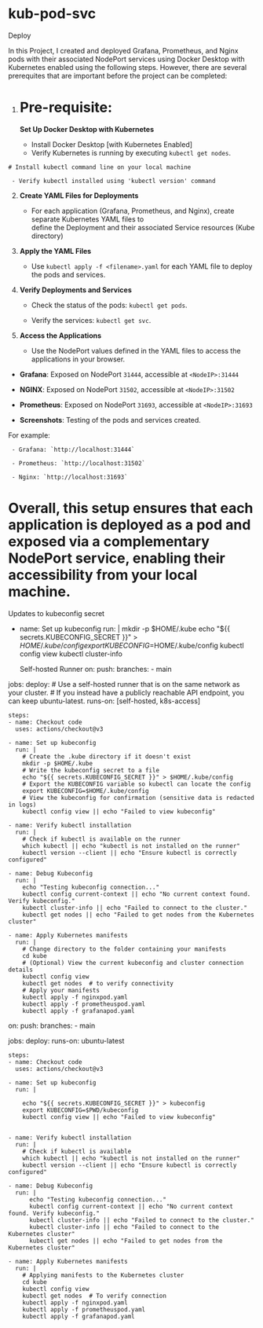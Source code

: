# kub-pod-svc
Deploy

In this Project, I created and deployed Grafana, Prometheus, and Nginx pods with their associated NodePort services using Docker Desktop with Kubernetes enabled using the following steps. However, there are several prerequites that are important before the project can be completed:


1.   # Pre-requisite:

     **Set Up Docker Desktop with Kubernetes**

     - Install Docker Desktop [with Kubernetes Enabled]
     - Verify Kubernetes is running by executing `kubectl get nodes`.

    # Install kubectl command line on your local machine

     - Verify kubectl installed using 'kubectl version' command  

2. **Create YAML Files for Deployments**

   - For each application (Grafana, Prometheus, and Nginx), create separate Kubernetes YAML files to   
     define the Deployment and their associated Service resources (Kube directory)

3. **Apply the YAML Files**

   - Use `kubectl apply -f <filename>.yaml` for each YAML file to deploy the pods and services.

4. **Verify Deployments and Services**

   - Check the status of the pods: `kubectl get pods`.

   - Verify the services: `kubectl get svc`.

5. **Access the Applications**

   - Use the NodePort values defined in the YAML files to access the applications in your browser. 

- **Grafana**: Exposed on NodePort `31444`, accessible at `<NodeIP>:31444`

- **NGINX**: Exposed on NodePort `31502`, accessible at `<NodeIP>:31502`

- **Prometheus**: Exposed on NodePort `31693`, accessible at `<NodeIP>:31693`

- **Screenshots**: Testing of the pods and services created. 

For example: 

     - Grafana: `http://localhost:31444`

     - Prometheus: `http://localhost:31502`
     
     - Nginx: `http://localhost:31693`    


#  Overall, this setup ensures that each application is deployed as a pod and exposed via a complementary NodePort service, enabling their accessibility from your local machine.

Updates to kubeconfig secret



- name: Set up kubeconfig
  run: |
    mkdir -p $HOME/.kube
    echo "${{ secrets.KUBECONFIG_SECRET }}" > $HOME/.kube/config
    export KUBECONFIG=$HOME/.kube/config
    kubectl config view
    kubectl cluster-info

    Self-hosted Runner
    on:
  push:
    branches:
      - main

jobs:
  deploy:
    # Use a self-hosted runner that is on the same network as your cluster.
    # If you instead have a publicly reachable API endpoint, you can keep ubuntu-latest.
    runs-on: [self-hosted, k8s-access]

    steps:
    - name: Checkout code
      uses: actions/checkout@v3

    - name: Set up kubeconfig
      run: |
        # Create the .kube directory if it doesn't exist
        mkdir -p $HOME/.kube
        # Write the kubeconfig secret to a file
        echo "${{ secrets.KUBECONFIG_SECRET }}" > $HOME/.kube/config
        # Export the KUBECONFIG variable so kubectl can locate the config
        export KUBECONFIG=$HOME/.kube/config
        # View the kubeconfig for confirmation (sensitive data is redacted in logs)
        kubectl config view || echo "Failed to view kubeconfig"

    - name: Verify kubectl installation
      run: |
        # Check if kubectl is available on the runner
        which kubectl || echo "kubectl is not installed on the runner"
        kubectl version --client || echo "Ensure kubectl is correctly configured"

    - name: Debug Kubeconfig
      run: |
        echo "Testing kubeconfig connection..."
        kubectl config current-context || echo "No current context found. Verify kubeconfig."
        kubectl cluster-info || echo "Failed to connect to the cluster."
        kubectl get nodes || echo "Failed to get nodes from the Kubernetes cluster"

    - name: Apply Kubernetes manifests
      run: |
        # Change directory to the folder containing your manifests
        cd kube
        # (Optional) View the current kubeconfig and cluster connection details
        kubectl config view
        kubectl get nodes  # to verify connectivity
        # Apply your manifests
        kubectl apply -f nginxpod.yaml
        kubectl apply -f prometheuspod.yaml 
        kubectl apply -f grafanapod.yaml


on:
  push:
    branches:
      - main

jobs:
  deploy:
    runs-on: ubuntu-latest

    steps:
    - name: Checkout code
      uses: actions/checkout@v3

    - name: Set up kubeconfig
      run: |
        
        echo "${{ secrets.KUBECONFIG_SECRET }}" > kubeconfig
        export KUBECONFIG=$PWD/kubeconfig
        kubectl config view || echo "Failed to view kubeconfig"
    
      
    - name: Verify kubectl installation
      run: |
        # Check if kubectl is available
        which kubectl || echo "kubectl is not installed on the runner"
        kubectl version --client || echo "Ensure kubectl is correctly configured"

    - name: Debug Kubeconfig
      run: |
          echo "Testing kubeconfig connection..."
          kubectl config current-context || echo "No current context found. Verify kubeconfig."
          kubectl cluster-info || echo "Failed to connect to the cluster."
          kubectl cluster-info || echo "Failed to connect to the Kubernetes cluster"
          kubectl get nodes || echo "Failed to get nodes from the Kubernetes cluster"

    - name: Apply Kubernetes manifests
      run: |
        # Applying manifests to the Kubernetes cluster
        cd kube
        kubectl config view
        kubectl get nodes  # To verify connection
        kubectl apply -f nginxpod.yaml
        kubectl apply -f prometheuspod.yaml 
        kubectl apply -f grafanapod.yaml 




